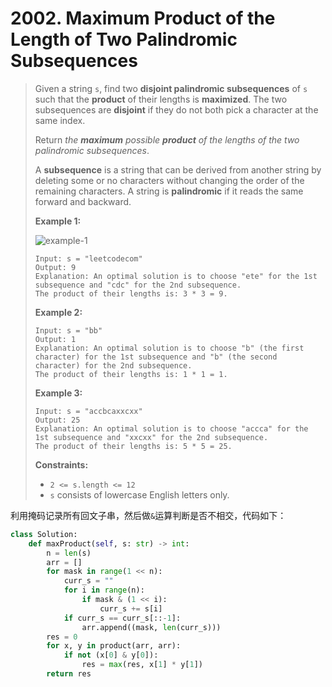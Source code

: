 # 2002. Maximum Product of the Length of Two Palindromic Subsequences

> Given a string `s`, find two **disjoint palindromic subsequences** of `s` such that the **product** of their lengths is **maximized**. The two subsequences are **disjoint** if they do not both pick a character at the same index.
>
> Return *the **maximum** possible **product** of the lengths of the two palindromic subsequences*.
>
> A **subsequence** is a string that can be derived from another string by deleting some or no characters without changing the order of the remaining characters. A string is **palindromic** if it reads the same forward and backward.
>
>  
>
> **Example 1:**
>
> ![example-1](https://assets.leetcode.com/uploads/2021/08/24/two-palindromic-subsequences.png)
>
> ```
> Input: s = "leetcodecom"
> Output: 9
> Explanation: An optimal solution is to choose "ete" for the 1st subsequence and "cdc" for the 2nd subsequence.
> The product of their lengths is: 3 * 3 = 9.
> ```
>
> **Example 2:**
>
> ```
> Input: s = "bb"
> Output: 1
> Explanation: An optimal solution is to choose "b" (the first character) for the 1st subsequence and "b" (the second character) for the 2nd subsequence.
> The product of their lengths is: 1 * 1 = 1.
> ```
>
> **Example 3:**
>
> ```
> Input: s = "accbcaxxcxx"
> Output: 25
> Explanation: An optimal solution is to choose "accca" for the 1st subsequence and "xxcxx" for the 2nd subsequence.
> The product of their lengths is: 5 * 5 = 25.
> ```
>
>  
>
> **Constraints:**
>
> - `2 <= s.length <= 12`
> - `s` consists of lowercase English letters only.

利用掩码记录所有回文子串，然后做``&``运算判断是否不相交，代码如下：

```python
class Solution:
    def maxProduct(self, s: str) -> int:
        n = len(s)
        arr = []
        for mask in range(1 << n):
            curr_s = ""
            for i in range(n):
                if mask & (1 << i):
                    curr_s += s[i]
            if curr_s == curr_s[::-1]:
                arr.append((mask, len(curr_s)))
        res = 0
        for x, y in product(arr, arr):
            if not (x[0] & y[0]):
                res = max(res, x[1] * y[1])
        return res
```

